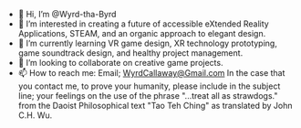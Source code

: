 - 👋 Hi, I’m @Wyrd-tha-Byrd
- 👀 I’m interested in creating a future of accessible eXtended Reality Applications, STEAM, and an organic approach to elegant design.
- 🌱 I’m currently learning VR game design, XR technology prototyping, game soundtrack design, and healthy project management.
- 💞️ I’m looking to collaborate on creative game projects.
- 📫 How to reach me: Email; WyrdCallaway@Gmail.com 
In the case that you contact me, to prove your humanity, please include in the subject line; your feelings on the use of the phrase "...treat all as strawdogs." from the Daoist Philosophical text "Tao Teh Ching" as translated by John C.H. Wu.

<!---
Wyrd-tha-Byrd/Wyrd-tha-Byrd is a ✨ special ✨ repository because its `README.md` (this file) appears on your GitHub profile.
You can click the Preview link to take a look at your changes.
--->
